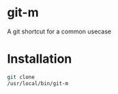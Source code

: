 # git-m
A git shortcut for a common usecase

# Installation

```bash
git clone 
/usr/local/bin/git-m
```
